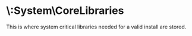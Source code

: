 # \\:System\\CoreLibraries

This is where system critical libraries needed for a valid install are stored.
